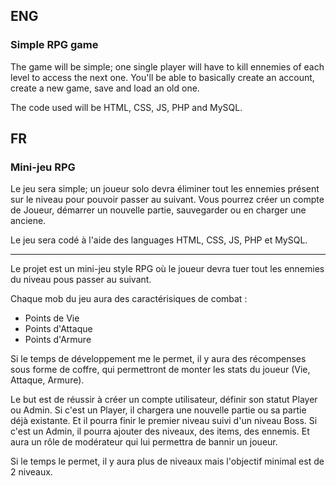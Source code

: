 ## ENG ##
### Simple RPG game ###

The game will be simple; one single player will have to kill ennemies of each level to access the next one.
You'll be able to basically create an account, create a new game, save and load an old one.

The code used will be HTML, CSS, JS, PHP and MySQL.

## FR ##
### Mini-jeu RPG ###

Le jeu sera simple; un joueur solo devra éliminer tout les ennemies présent sur le niveau pour pouvoir passer au suivant.
Vous pourrez créer un compte de Joueur, démarrer un nouvelle partie, sauvegarder ou en charger une anciene.

Le jeu sera codé à l'aide des languages HTML, CSS, JS, PHP et MySQL.


---------------------------------------------


Le projet est un mini-jeu style RPG où le joueur devra tuer tout les ennemies 
du niveau pous passer au suivant.

Chaque mob du jeu aura des caractérisiques de combat : 
- Points de Vie
- Points d'Attaque
- Points d'Armure

Si le temps de développement me le permet, il y aura des récompenses sous forme 
de coffre, qui permettront de monter les stats du joueur (Vie, Attaque, Armure).

Le but est de réussir à créer un compte utilisateur, définir son statut Player ou
Admin. 
Si c'est un Player, il chargera une nouvelle partie ou sa partie déjà existante.
Et il pourra finir le premier niveau suivi d'un niveau Boss.
Si c'est un Admin, il pourra ajouter des niveaux, des items, des ennemis. Et aura
un rôle de modérateur qui lui permettra de bannir un joueur.

Si le temps le permet, il y aura plus de niveaux mais l'objectif minimal est de 2 niveaux.

